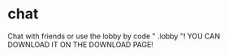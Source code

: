 # chat
Chat with friends or use the lobby by code " .lobby "! YOU CAN DOWNLOAD IT ON THE DOWNLOAD PAGE!

